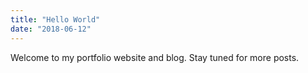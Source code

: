 ```yaml
---
title: "Hello World"
date: "2018-06-12"
---
```


Welcome to my portfolio website and blog. Stay tuned for more posts.